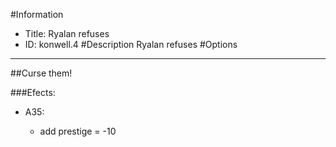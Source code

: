 #Information
 - Title: Ryalan refuses
 - ID: konwell.4
#Description
Ryalan refuses
#Options

___
##Curse them!

###Efects:<ul><li>A35:</li><ul><li>add prestige = -10</li></ul></ul>

